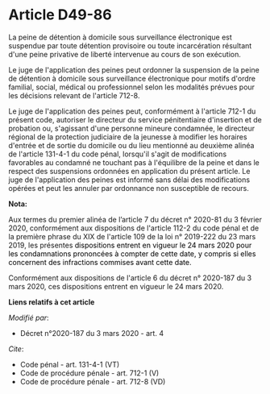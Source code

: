 # Article D49-86

La peine de détention à domicile sous surveillance électronique est suspendue par toute détention provisoire ou toute
incarcération résultant d'une peine privative de liberté intervenue au cours de son exécution. 

Le juge de l'application des peines peut ordonner la suspension de la peine de détention à domicile sous surveillance
électronique pour motifs d'ordre familial, social, médical ou professionnel selon les modalités prévues pour les décisions
relevant de l'article 712-8. 

Le juge de l'application des peines peut, conformément à l'article 712-1 du présent code, autoriser le directeur du service
pénitentiaire d'insertion et de probation ou, s'agissant d'une personne mineure condamnée, le directeur régional de la
protection judiciaire de la jeunesse à modifier les horaires d'entrée et de sortie du domicile ou du lieu mentionné au
deuxième alinéa de l'article 131-4-1 du code pénal, lorsqu'il s'agit de modifications favorables au condamné ne touchant pas
à l'équilibre de la peine et dans le respect des suspensions ordonnées en application du présent article. Le juge de
l'application des peines est informé sans délai des modifications opérées et peut les annuler par ordonnance non susceptible
de recours.

**Nota:**

Aux termes du premier alinéa de l’article 7 du décret n° 2020-81 du 3 février 2020, conformément aux dispositions de
l'article 112-2 du code pénal et de la première phrase du XIX de l'article 109 de la loi n° 2019-222 du 23 mars 2019, les
présentes 
  <font color="black">dispositions entrent en vigueur le 24 mars 2020 pour les condamnations prononcées à compter de cette
date, y compris si elles concernent des infractions commises avant cette date.</font>

Conformément aux dispositions de l'article 6 du décret n° 2020-187 du 3 mars 2020, ces dispositions entrent en vigueur le 24
mars 2020.

**Liens relatifs à cet article**

_Modifié par_:

  - Décret n°2020-187 du 3 mars 2020 - art. 4

_Cite_:

  - Code pénal - art. 131-4-1 (VT)
  - Code de procédure pénale - art. 712-1 (V)
  - Code de procédure pénale - art. 712-8 (VD)
